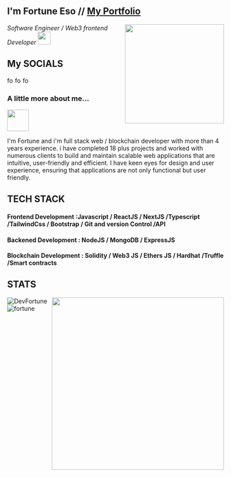 ## <h2> I'm Fortune Eso //  <a href="https://fortunedev.netlify.app">My Portfolio</a> </h2>
<img align='right' src="https://media.giphy.com/media/M9gbBd9nbDrOTu1Mqx/giphy.gif" width="230">
<p><em>Software Engineer / Web3 frontend Developer <img src="https://media.giphy.com/media/WUlplcMpOCEmTGBtBW/giphy.gif" width="30"> 
</em></p>

## My SOCIALS



<a href="https://www.linkedin.com/in/fortune-eso-636b6018a/">
  <img align="left" alt="fortune's Linkdein" width="15px" src="https://cdn.jsdelivr.net/npm/simple-icons@v3/icons/linkedin.svg" />
</a>
<a href="https://github.com/DevFortune">
  <img align="left" alt="fortune's Github" width="15px" src="https://cdn.jsdelivr.net/npm/simple-icons@v3/icons/github.svg" />
</a>

<a href="https://www.twitter.com/DevvFortune">
  <img align="left" alt="fortune's twitter" width="15px" src="https://cdn.jsdelivr.net/npm/simple-icons@3.1.0/icons/twitter.svg" />
</a>

<br />
 <h3> A little more about me...</h3>  
<img src="https://media.giphy.com/media/12oufCB0MyZ1Go/giphy.gif" width="50"></h2>



I'm Fortune and i'm full stack web / blockchain developer with more than 4 years experience.
i have completed 18 plus projects and worked with numerous clients to build and maintain scalable web applications that are intuitive, user-friendly and efficient.
I have keen eyes for design and user experience, ensuring that applications are not only functional but user friendly. 

## TECH STACK
#### Frontend Development :Javascript / ReactJS / NextJS /Typescript /TailwindCss / Bootstrap / Git and version Control /API
#### Backened Development :  NodeJS / MongoDB / ExpressJS
#### Blockchain Development : Solidity / Web3 JS / Ethers JS / Hardhat /Truffle /Smart contracts


## STATS


<p><img align="left" src="https://github-readme-stats.vercel.app/api/top-langs?username=michealfortunatus&show_icons=true&locale=en&layout=compact&theme=" alt="DevFortune" /></p>

[<img align="right" width="400" src="https://github-readme-stats.vercel.app/api?username=michealfortunatus&show_icons=true"/>](https://github.com/michealfortunatus/)

<p><img align="center" src="https://github-readme-streak-stats.herokuapp.com/?user=michealfortunatus&&theme=" alt="fortune" /></p>





